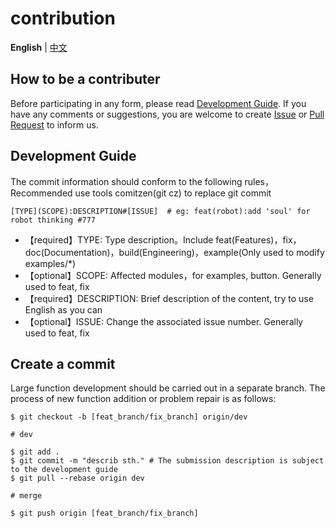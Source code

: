 # contribution

**English** | [中文](./CONTRIBUTING.zh-CN.md)

## How to be a contributer
Before participating in any form, please read [Development Guide](##Development&nbsp;Guide). If you have any comments or suggestions, you are welcome to create [Issue](https://github.com/jiahwa/pycookbook/issues) or [Pull Request](https://github.com/jiahwa/pycookbook/pulls) to inform us.

## Development Guide
The commit information should conform to the following rules， Recommended use tools comitzen(git cz) to replace git commit

```
[TYPE](SCOPE):DESCRIPTION#[ISSUE]  # eg: feat(robot):add 'soul' for robot thinking #777
```
- 【required】TYPE: Type description。Include feat(Features)，fix，doc(Documentation)，build(Engineering)，example(Only used to modify examples/*)
- 【optional】SCOPE: Affected modules，for examples, button. Generally used to feat, fix
- 【required】DESCRIPTION: Brief description of the content, try to use English as you can
- 【optional】ISSUE: Change the associated issue number. Generally used to feat, fix

## Create a commit
Large function development should be carried out in a separate branch. The process of new function addition or problem repair is as follows:

```
$ git checkout -b [feat_branch/fix_branch] origin/dev

# dev

$ git add .
$ git commit -m "describ sth." # The submission description is subject to the development guide
$ git pull --rebase origin dev

# merge

$ git push origin [feat_branch/fix_branch]
```
